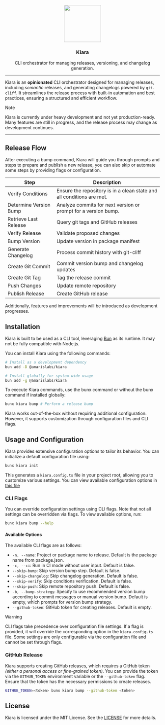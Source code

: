 <div align="center">

<img src="https://avatars.githubusercontent.com/u/193309391?s=200&v=4" align="center" width="120px" height="120px">

<h3>Kiara</h3>
<p>CLI orchestrator for managing releases, versioning, and changelog generation.<p>

</div>

---

Kiara is an **opinionated** CLI orchestrator designed for managing releases, including *semantic* releases, and generating changelogs powered by `git-cliff`. It streamlines the release process with built-in automation and best practices, ensuring a structured and efficient workflow.

> [!NOTE]
> Kiara is currently under heavy development and not yet production-ready. Many features are still in progress, and the release process may change as development continues.

---

## Release Flow

After executing a bump command, Kiara will guide you through prompts and steps to prepare and publish a new release, you can also skip or automate some steps by providing flags or configuration.

| Step                   | Description                                                           |
| ---------------------- | --------------------------------------------------------------------- |
| Verify Conditions      | Ensure the repository is in a clean state and all conditions are met. |
| Determine Version Bump | Analyze commits for next version or prompt for a version bump.        |
| Retrieve Last Release  | Query git tags and GitHub releases                                    |
| Verify Release         | Validate proposed changes                                             |
| Bump Version           | Update version in package manifest                                    |
| Generate Changelog     | Process commit history with git-cliff                                 |
| Create Git Commit      | Commit version bump and changelog updates                             |
| Create Git Tag         | Tag the release commit                                                |
| Push Changes           | Update remote repository                                              |
| Publish Release        | Create GitHub release                                                 |

Additionally, features and improvements will be introduced as development progresses.

## Installation

Kiara is built to be used as a CLI tool, leveraging [Bun](https://bun.sh/) as its runtime. It may not be fully compatible with Node.js.

You can install Kiara using the following commands:

```bash
# Install as a development dependency
bun add -D @amarislabs/kiara

# Install globally for system-wide usage
bun add -g @amarislabs/kiara
```

To execute Kiara commands, use the bunx command or without the bunx command if installed globally:

```bash
bunx kiara bump # Perform a release bump
```

Kiara works out-of-the-box without requiring additional configuration. However, it supports customization through configuration files and CLI flags.

## Usage and Configuration

Kiara provides extensive configuration options to tailor its behavior. You can initialize a default configuration file using:

```bash
bunx kiara init
```

This generates a `kiara.config.ts` file in your project root, allowing you to customize various settings. You can view available configuration options in [this file](https://github.com/amarislabs/kiara/blob/master/src/kiara.d.ts)

### CLI Flags

You can override configuration settings using CLI flags. Note that not all settings can be overridden via flags. To view available options, run:

```bash
bunx kiara bump --help
```

#### Available Options

The available CLI flags are as follows:

- `-n, --name`: Project or package name to release. Default is the package name from package.json.
- `-c, --ci`: Run in CI mode without user input. Default is false.
- `--skip-bump`: Skip version bump step. Default is false.
- `--skip-changelog`: Skip changelog generation. Default is false.
- `--skip-verify`: Skip conditions verification. Default is false.
- `--skip-push`: Skip remote repository push. Default is false.
- `-b, --bump-strategy`: Specify to use recommended version bump according to commit messages or manual version bump. Default is empty, which prompts for version bump strategy.
- `--github-token`: GitHub token for creating releases. Default is empty.

> [!WARNING]
> CLI flags take precedence over configuration file settings. If a flag is provided, it will override the corresponding option in the `kiara.config.ts` file. Some settings are only configurable via the configuration file and cannot be set through flags.

### GitHub Release

Kiara supports creating GitHub releases, which requires a GitHub token *(either a personal access or fine-grained token)*. You can provide the token via the `GITHUB_TOKEN` environment variable or the `--github-token` flag. Ensure that the token has the necessary permissions to create releases.

```bash
GITHUB_TOKEN=<token> bunx kiara bump --github-token <token>
```

## License

Kiara is licensed under the MIT License. See the [LICENSE](https://github.com/amarislabs/kiara/blob/master/LICENSE) for more details.


